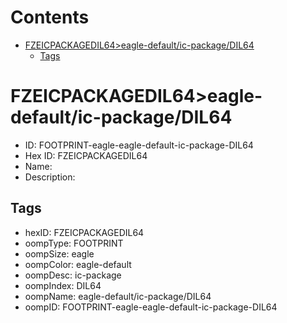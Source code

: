 



Contents
========

* [FZEICPACKAGEDIL64>eagle-default/ic-package/DIL64](#fzeicpackagedil64eagle-defaultic-packagedil64)
	* [Tags](#tags)

# FZEICPACKAGEDIL64>eagle-default/ic-package/DIL64

- ID: FOOTPRINT-eagle-eagle-default-ic-package-DIL64
- Hex ID: FZEICPACKAGEDIL64
- Name: 
- Description: 

## Tags

- hexID: FZEICPACKAGEDIL64
- oompType: FOOTPRINT
- oompSize: eagle
- oompColor: eagle-default
- oompDesc: ic-package
- oompIndex: DIL64
- oompName: eagle-default/ic-package/DIL64
- oompID: FOOTPRINT-eagle-eagle-default-ic-package-DIL64
